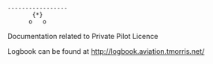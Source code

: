     -----------------
           {*}       
          o   o      
      
Documentation related to Private Pilot Licence

Logbook can be found at http://logbook.aviation.tmorris.net/
